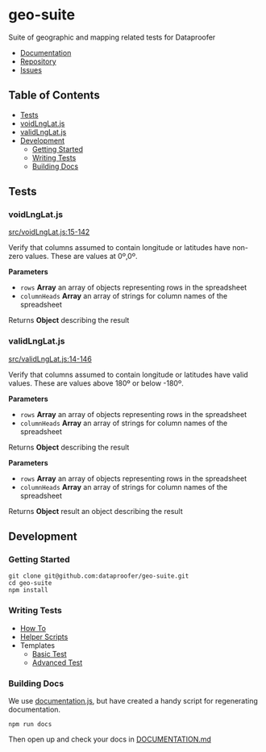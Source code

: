 # geo-suite
Suite of geographic and mapping related tests for Dataproofer

* [Documentation](https://github.com/dataproofer/geo-suite/blob/master/README.md)
* [Repository](https://github.com/dataproofer/geo-suite/)
* [Issues](https://github.com/dataproofer/geo-suite/issues)

## Table of Contents

* [Tests](https://github.com/dataproofer/geo-suite#tests)
 * [voidLngLat.js](https://github.com/dataproofer/geo-suite#voidlnglatjs)
 * [validLngLat.js](https://github.com/dataproofer/geo-suite#validlnglatjs)
* [Development](https://github.com/dataproofer/geo-suite#development)
  * [Getting Started](https://github.com/dataproofer/geo-suite#getting-started)
  * [Writing Tests](https://github.com/dataproofer/stats-suite#writing-tests)
  * [Building Docs](https://github.com/dataproofer/geo-suite#building-docs)

## Tests

### voidLngLat.js

[src/voidLngLat.js:15-142](https://github.com/dataproofer/geo-suite/blob/2a337e71dc8e216b6351bb88a788524f28104441/src/voidLngLat.js#L15-L142 "Source code on GitHub")

Verify that columns assumed to contain longitude or latitudes have non-zero values.
These are values at 0º,0º.

**Parameters**

-   `rows` **Array** an array of objects representing rows in the spreadsheet
-   `columnHeads` **Array** an array of strings for column names of the spreadsheet

Returns **Object** describing the result

### validLngLat.js

[src/validLngLat.js:14-146](https://github.com/dataproofer/geo-suite/blob/2a337e71dc8e216b6351bb88a788524f28104441/src/validLngLat.js#L14-L146 "Source code on GitHub")

Verify that columns assumed to contain longitude or latitudes have valid values.
These are values above 180º or below -180º.

**Parameters**

-   `rows` **Array** an array of objects representing rows in the spreadsheet
-   `columnHeads` **Array** an array of strings for column names of the spreadsheet

Returns **Object** describing the result


**Parameters**

-   `rows` **Array** an array of objects representing rows in the spreadsheet
-   `columnHeads` **Array** an array of strings for column names of the spreadsheet

Returns **Object** result an object describing the result


## Development

### Getting Started

```
git clone git@github.com:dataproofer/geo-suite.git
cd geo-suite
npm install
```

### Writing Tests

* [How To](https://github.com/dataproofer/Dataproofer#creating-a-new-test)
* [Helper Scripts](https://github.com/dataproofer/dataproofertest-js/blob/master/DOCUMENTATION.md#util)
* Templates
  * [Basic Test](https://github.com/dataproofer/suite-template/blob/master/src/myTest.js)
  * [Advanced Test](https://github.com/dataproofer/suite-template/blob/master/src/myAdvancedTest.js)

### Building Docs

We use [documentation.js](https://github.com/documentationjs/documentation), but have created a handy script for regenerating documentation.

```
npm run docs
```

Then open up and check your docs in [DOCUMENTATION.md](https://github.com/dataproofer/info-suite/blob/master/DOCUMENTATION.md)